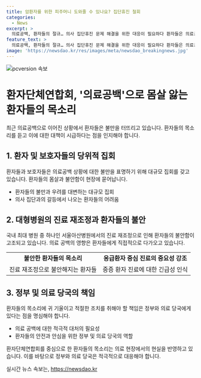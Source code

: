 ```yaml
---
title: 암환자를 위한 피주머니 도와줄 수 있나요? 집단휴진 철회
categories:
  - News
excerpt: >
  의료공백, 환자들의 절규… 의사 집단휴진 문제 해결을 위한 대응이 필요하다 환자들은 의료공백으로 고통받고, 병원이 집단휴진 중인 상황에서 의료 현장 복귀를 촉구했다. 특히 유방암 수술을 받은 환자들은 응급실에서도 적절한 치료를 받지 못하고 있어 위급한 상황이라고 호소했다. 의료 현장에서의 제대로 된 치료 및 의료현장으로의 전문의 복귀, 의료공백으로부터 환자들을 보호할 수 있는 방안을 마련해야 한다.
feature_text: >
  의료공백, 환자들의 절규… 의사 집단휴진 문제 해결을 위한 대응이 필요하다 환자들은 의료공백으로 고통받고, 병원이 집단휴진 중인 상황에서 의료 현장 복귀를 촉구했다. 특히 유방암 수술을 받은 환자들은 응급실에서도 적절한 치료를 받지 못하고 있어 위급한 상황이라고 호소했다. 의료 현장에서의 제대로 된 치료 및 의료현장으로의 전문의 복귀, 의료공백으로부터 환자들을 보호할 수 있는 방안을 마련해야 한다.
image: 'https://newsdao.kr/res/images/meta/newsdao_breakingnews.jpg'
---
```


<p><img src="https://newsdao.kr/res/images/meta/newsdao_breakingnews.jpg" alt="pcversion 속보" /></p>

<h1>환자단체연합회, '의료공백'으로 몸살 앓는 환자들의 목소리</h1>

<p data-ke-size="size16">최근 의료공백으로 이어진 상황에서 환자들은 불만을 터뜨리고 있습니다. 환자들의 목소리를 듣고 이에 대한 대책이 시급하다는 점을 인지해야 합니다.</p>

<h2 data-ke-size="size26">1. 환자 및 보호자들의 당위적 집회</h2>

<p data-ke-size="size16">환자들과 보호자들은 의료공백 상황에 대한 불만을 표명하기 위해 대규모 집회를 갖고 있습니다. 환자들의 몸살과 불안함이 현장에 묻어납니다.</p>

<ul>
  <li>환자들의 불만과 우려를 대변하는 대규모 집회</li>
  <li>의사 집단과의 갈등에서 나오는 환자들의 어려움</li>
</ul>

<h2 data-ke-size="size26">2. 대형병원의 진료 재조정과 환자들의 불안</h2>

<p data-ke-size="size16">국내 최대 병원 중 하나인 서울아산병원에서의 진료 재조정으로 인해 환자들의 불안함이 고조되고 있습니다. 의료 공백의 영향은 환자들에게 직접적으로 다가오고 있습니다.</p>

<table>
  <tr>
    <td style="text-align: center; height: 17px;"><b>불안한 환자들의 목소리</b></td>
    <td style="text-align: center; height: 17px;"><b>응급환자 중심 진료의 중요성 강조</b></td>
  </tr>
  <tr>
    <td style="text-align: center; height: 17px;">진료 재조정으로 불안해지는 환자들</td>
    <td style="text-align: center; height: 17px;">중증 환자 진료에 대한 긴급성 인식</td>
  </tr>
</table>

<h2 data-ke-size="size26">3. 정부 및 의료 당국의 책임</h2>

<p data-ke-size="size16">환자들의 목소리에 귀 기울이고 적절한 조치를 취해야 할 책임은 정부와 의료 당국에게 있다는 점을 명심해야 합니다.</p>

<ul>
  <li>의료 공백에 대한 적극적 대처의 필요성</li>
  <li>환자들의 안전과 안심을 위한 정부 및 의료 당국의 역할</li>
</ul>

<p data-ke-size="size16">환자단체연합회를 중심으로 한 환자들의 목소리는 의료 현장에서의 현실을 반영하고 있습니다. 이를 바탕으로 정부와 의료 당국은 적극적으로 대응해야 합니다.</p>
실시간 뉴스 속보는, <a href="https://newsdao.kr" rel="dofollow">https://newsdao.kr</a>



